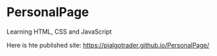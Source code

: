 # PersonalPage
Learning HTML, CSS and JavaScript

Here is hte published site: https://pjalgotrader.github.io/PersonalPage/

